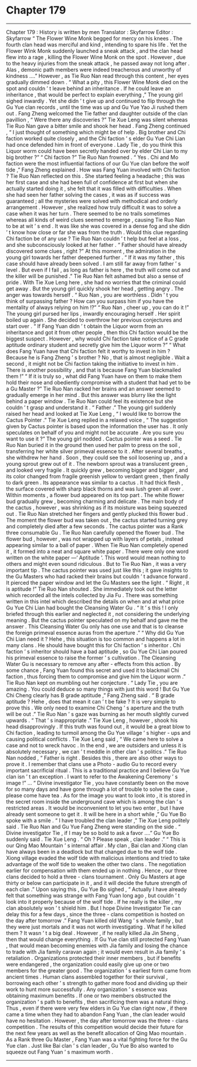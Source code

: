 
# Chapter 179


---

Chapter 179 : History is written by men
Translator :
Skyfarrow
Editor :
Skyfarrow
“ The Flower Wine Monk begged for mercy on his knees . The fourth clan head was merciful and kind , intending to spare his life . Yet the Flower Wink Monk suddenly launched a sneak attack , and the clan head flew into a rage , killing the Flower Wine Monk on the spot . However , due to the heavy injuries from the sneak attack , he passed away not long after . Alas , demonic path members were indeed treacherous and unworthy of kindness ….”
However , as Tie Ruo Nan read through this content , her eyes gradually dimmed down .
“ What a pity , this Flower Wine Monk died on the spot and couldn ’ t leave behind an inheritance . If he could leave an inheritance , that would be perfect to explain everything ,” The young girl sighed inwardly .
Yet she didn ’ t give up and continued to flip through the Gu Yue clan records , until the time was up and Gu Yue Yao Ji rushed them out .
Fang Zheng welcomed the Tie father and daughter outside of the clan pavillion , “ Were there any discoveries ?”
Tie Xue Leng was silent whereas Tie Ruo Nan gave a bitter smile and shook her head .
Fang Zheng continued , “ I just thought of something which might be of help . Big brother and Chi faction worked quite closely , and the Chi faction ’ s elder Gu Yue Chi Lian had once defended him in front of everyone . Lady Tie , do you think this Liquor worm could have been secretly handed over by elder Chi Lian to my big brother ?”
“ Chi faction ?” Tie Ruo Nan frowned .
“ Yes . Chi and Mo faction were the most influential factions of our Gu Yue clan before the wolf tide ,” Fang Zheng explained .
How was Fang Yuan involved with Chi faction ? Tie Ruo Nan reflected on this .
She started feeling a headache ; this was her first case and she had been full of confidence at first but when she actually started doing it , she felt that it was filled with difficulties .
When she had seen her father solving the cases , it was as if success was guaranteed ; all the mysteries were solved with methodical and orderly arrangement . However , she realized how truly difficult it was to solve a case when it was her turn .
There seemed to be no trails sometimes whereas all kinds of weird clues seemed to emerge , causing Tie Ruo Nan to be at wit ’ s end .
It was like she was covered in a dense fog and she didn ’ t know how close or far she was from the truth .
Would this clue regarding Chi faction be of any use ?
Tie Ruo Nan couldn ’ t help but feel at a loss , and she subconsciously looked at her father .
“ Father should have already discovered some clues , right ?” At this moment , the admiration in the young girl towards her father deepened further .
“ If it was my father , this case should have already been solved . I am still far away from father ’ s level . But even if I fail , as long as father is here , the truth will come out and the killer will be punished .” Tie Ruo Nan felt ashamed but also a sense of pride .
With Tie Xue Leng here , she had no worries that the criminal could get away .
But the young girl quickly shook her head , getting angry . The anger was towards herself .
“ Ruo Nan , you are worthless . Didn ’ t you think of surpassing father ? How can you surpass him if you have the mentality of always relying on him !?”
“ Ruo Nan , cheer up , you can do it !” The young girl pursed her lips , inwardly encouraging herself .
Her spirit boiled up again .
She decided to overthrow her previous conjectures and start over .
“ If Fang Yuan didn ’ t obtain the Liquor worm from an inheritance and got it from other people , then this Chi faction would be the biggest suspect . However , why would Chi faction take notice of a C grade aptitude ordinary student and secretly give him the Liquor worm ?”
“ What does Fang Yuan have that Chi faction felt it worthy to invest in him ? Because he is Fang Zheng ’ s brother ? No , that is almost negligible . Wait a second , it might not be Chi faction taking the initiative to invest in him . There is another possibility , and that is because Fang Yuan blackmailed them !”
“ If it is truly so , what did Fang Yuan have on them to make them hold their nose and obediently compromise with a student that had yet to be a Gu Master ?”
Tie Ruo Nan racked her brains and an answer seemed to gradually emerge in her mind .
But this answer was blurry like the light behind a paper window . Tie Ruo Nan could feel its existence but she couldn ’ t grasp and understand it .
“ Father .” The young girl suddenly raised her head and looked at Tie Xue Leng , “ I would like to borrow the Cactus Pointer .”
Tie Xue Leng replied in a relaxed voice , “ The suggestion given by Cactus pointer is based upon the information the user has . It only speculates on behalf of you and might not be accurate . Are you sure you want to use it ?”
The young girl nodded .
Cactus pointer was a seed .
Tie Ruo Nan buried it in the ground then used her palm to press on the soil , transferring her white silver primeval essence to it .
After several breaths , she withdrew her hand . Soon , they could see the soil loosening up , and a young sprout grew out of it .
The newborn sprout was a translucent green , and looked very fragile . It quickly grew , becoming bigger and bigger , and its color changed from fragile greenish yellow to verdant green , then finally to dark green .
Its appearance was similar to a cactus . It had thick flesh , the surface covered with sharp black thorns and was lush green all over .
Within moments , a flower bud appeared on its top part .
The white flower bud gradually grew , becoming charming and delicate . The main body of the cactus , however , was shrinking as if its moisture was being squeezed out .
Tie Ruo Nan stretched her fingers and gently plucked this flower bud . The moment the flower bud was taken out , the cactus started turning grey and completely died after a few seconds .
The cactus pointer was a Rank three consumable Gu .
Tie Ruo Nan carefully opened the flower bud .
The flower bud , however , was not wrapped up with layers of petals , instead appearing similar to a ball of paper .
When Tie Ruo Nan completely opened it , it formed into a neat and square white paper .
There were only one word written on the white paper —‘ Aptitude ’.
This word would mean nothing to others and might even sound ridiculous . But to Tie Ruo Nan , it was a very important tip .
The cactus pointer was used just like this ; it gave insights to the Gu Masters who had racked their brains but couldn ’ t advance forward . It pierced the paper window and let the Gu Masters see the light .
“ Right , it is aptitude !” Tie Ruo Nan shouted .
She immediately took out the letter which recorded all the intels collected by Jia Fu .
There was something written in this intel which described the details on when and at what price Gu Yue Chi Lian had bought the Cleansing Water Gu .
“ It ’ s this ! I only briefed through this earlier and neglected it , not considering the underlying meaning . But the cactus pointer speculated on my behalf and gave me the answer . This Cleansing Water Gu only has one use and that is to cleanse the foreign primeval essence auras from the aperture .”
“ Why did Gu Yue Chi Lian need it ? Hehe , this situation is too common and happens a lot in many clans . He should have bought this for Chi faction ’ s inheritor . Chi faction ’ s inheritor should have a bad aptitude , so Gu Yue Chi Lian poured his primeval essence to raise the former ’ s cultivation . The Cleansing Water Gu is necessary to remove any after - effects from this action . By some chance , Fang Yuan found this secret and used it to blackmail Chi faction , thus forcing them to compromise and give him the Liquor worm .”
Tie Ruo Nan kept on mumbling out her conjecture .
“ Lady Tie , you are amazing . You could deduce so many things with just this word ! But Gu Yue Chi Cheng clearly has B grade aptitude ,” Fang Zheng said .
“ B grade aptitude ? Hehe , does that mean it can ’ t be fake ? It is very simple to prove this . We only need to examine Chi Cheng ’ s aperture and the truth will be out .” Tie Ruo Nan ’ s gaze was burning as her mouth slightly curved upwards .
“ That ’ s inappropriate .” Tie Xue Leng , however , shook his head disapprovingly .
If this truth was found out , it would be a great blow to Chi faction , leading to turmoil among the Gu Yue village ’ s higher - ups and causing political conflicts .
Tie Xue Leng said , “ We came here to solve a case and not to wreck havoc . In the end , we are outsiders and unless it is absolutely necessary , we can ’ t meddle in other clan ’ s politics .”
Tie Ruo Nan nodded , “ Father is right . Besides this , there are also other ways to prove it . I remember that clans use a Photo - audio Gu to record every important sacrificial ritual . This is a traditional practice and I believe Gu Yue clan isn ’ t an exception . I want to refer to the Awakening Ceremony ’ s image !”
…
“ Divine investigator Tie , you have constantly been on the move for so many days and have gone through a lot of trouble to solve the case , please come have tea . As for the image you want to look into , it is stored in the secret room inside the underground cave which is among the clan ’ s restricted areas . It would be inconvenient to let you two enter , but I have already sent someone to get it . It will be here in a short while ,” Gu Yue Bo spoke with a smile .
“ I have troubled the clan leader ,” Tie Xue Leng politely said .
Tie Ruo Nan and Gu Yue Fang Zheng were standing on the side .
“ Divine investigator Tie , if I may be so bold to ask a favor ….” Gu Yue Bo suddenly said .
Tie Xue Leng . “ Oh ? Please speak , clan leader .”
“ This is our Qing Mao Mountain ’ s internal affair . My clan , Bai clan and Xiong clan have always been in a deadlock but that changed due to the wolf tide . Xiong village evaded the wolf tide with malicious intentions and tried to take advantage of the wolf tide to weaken the other two clans . The negotiation earlier for compensation with them ended up in nothing . Hence , our three clans decided to hold a three - clans tournament . Only Gu Masters at age thirty or below can participate in it , and it will decide the future strength of each clan .”
Upon saying this , Gu Yue Bo sighed , “ Actually I have already felt that something was strange with Fang Yuan long ago , but couldn ’ t look into it properly because of the wolf tide . If he really is the killer , my clan absolutely won ’ t shield him . But I hope Divine Investigator Tie can delay this for a few days , since the three - clans competition is hosted on the day after tomorrow .”
Fang Yuan killed old Wang ’ s whole family , but they were just mortals and it was not worth investigating . What if he killed them ? It wasn ’ t a big deal .
However , if he really killed Jia Jin Sheng , then that would change everything .
If Gu Yue clan still protected Fang Yuan , that would mean becoming enemies with Jia family and losing the chance to trade with Jia family caravan again ; it would even result in Jia family ’ s retaliation .
Organizations protected their inner members , but if benefits were endangered , the organization could easily give up one or two members for the greater good .
The organization ’ s earliest form came from ancient times . Human clans assembled together for their survival , borrowing each other ’ s strength to gather more food and dividing up their work to hunt more successfully .
Any organization ’ s essence was obtaining maximum benefits .
If one or two members obstructed the organization ’ s path to benefits , then sacrificing them was a natural thing .
Thus , even if there were very few elders in Gu Yue clan right now , if there came a time when they had to abandon Fang Yuan , the clan leader would have no hesitation .
However , the day after tomorrow was the three - clans competition . The results of this competition would decide their future for the next few years as well as the benefit allocation of Qing Mao mountain . As a Rank three Gu Master , Fang Yuan was a vital fighting force for the Gu Yue clan .
Just like Bai clan ’ s clan leader , Gu Yue Bo also wanted to squeeze out Fang Yuan ’ s maximum worth .

---

